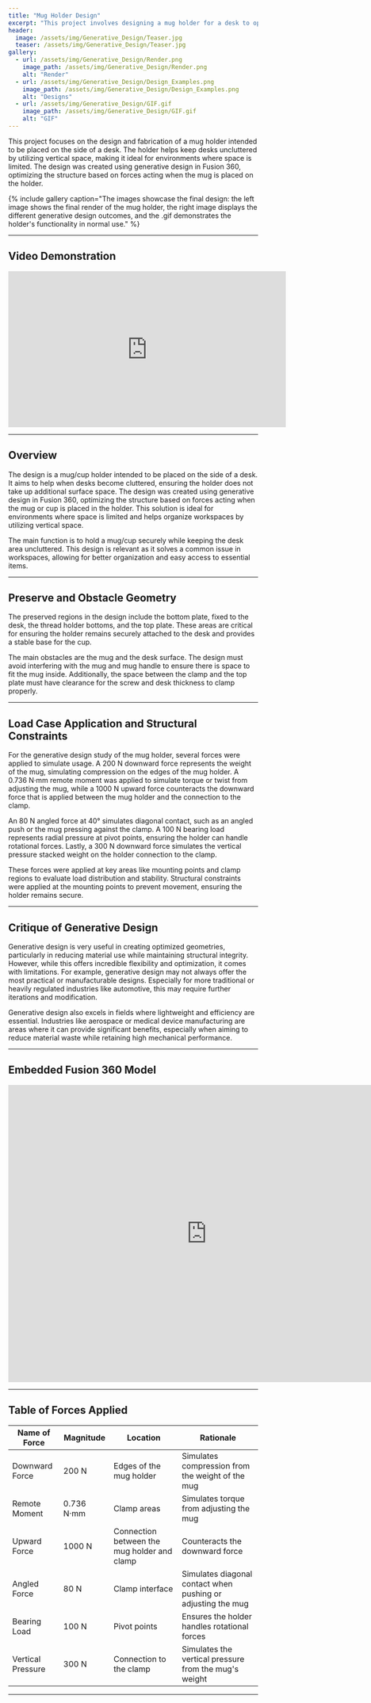 ```yaml
---
title: "Mug Holder Design"
excerpt: "This project involves designing a mug holder for a desk to optimize space and keep workspaces organized using generative design in Fusion 360."
header:
  image: /assets/img/Generative_Design/Teaser.jpg
  teaser: /assets/img/Generative_Design/Teaser.jpg
gallery:
  - url: /assets/img/Generative_Design/Render.png
    image_path: /assets/img/Generative_Design/Render.png
    alt: "Render"
  - url: /assets/img/Generative_Design/Design_Examples.png
    image_path: /assets/img/Generative_Design/Design_Examples.png
    alt: "Designs"
  - url: /assets/img/Generative_Design/GIF.gif
    image_path: /assets/img/Generative_Design/GIF.gif
    alt: "GIF"
---
```


This project focuses on the design and fabrication of a mug holder intended to be placed on the side of a desk. The holder helps keep desks uncluttered by utilizing vertical space, making it ideal for environments where space is limited. The design was created using generative design in Fusion 360, optimizing the structure based on forces acting when the mug is placed on the holder.

{% include gallery caption="The images showcase the final design: the left image shows the final render of the mug holder, the right image displays the different generative design outcomes, and the .gif demonstrates the holder's functionality in normal use." %}

---

## Video Demonstration
<iframe width="560" height="315" 
  src="https://www.youtube.com/embed/o_VVrviIlS4?feature=share" 
  frameborder="0" 
  allowfullscreen>
</iframe>

---

## Overview

The design is a mug/cup holder intended to be placed on the side of a desk. It aims to help when desks become cluttered, ensuring the holder does not take up additional surface space. The design was created using generative design in Fusion 360, optimizing the structure based on forces acting when the mug or cup is placed in the holder. This solution is ideal for environments where space is limited and helps organize workspaces by utilizing vertical space.

The main function is to hold a mug/cup securely while keeping the desk area uncluttered. This design is relevant as it solves a common issue in workspaces, allowing for better organization and easy access to essential items.

---

## Preserve and Obstacle Geometry

The preserved regions in the design include the bottom plate, fixed to the desk, the thread holder bottoms, and the top plate. These areas are critical for ensuring the holder remains securely attached to the desk and provides a stable base for the cup.

The main obstacles are the mug and the desk surface. The design must avoid interfering with the mug and mug handle to ensure there is space to fit the mug inside. Additionally, the space between the clamp and the top plate must have clearance for the screw and desk thickness to clamp properly.

---

## Load Case Application and Structural Constraints

For the generative design study of the mug holder, several forces were applied to simulate usage. A 200 N downward force represents the weight of the mug, simulating compression on the edges of the mug holder. A 0.736 N·mm remote moment was applied to simulate torque or twist from adjusting the mug, while a 1000 N upward force counteracts the downward force that is applied between the mug holder and the connection to the clamp.

An 80 N angled force at 40° simulates diagonal contact, such as an angled push or the mug pressing against the clamp. A 100 N bearing load represents radial pressure at pivot points, ensuring the holder can handle rotational forces. Lastly, a 300 N downward force simulates the vertical pressure stacked weight on the holder connection to the clamp.

These forces were applied at key areas like mounting points and clamp regions to evaluate load distribution and stability. Structural constraints were applied at the mounting points to prevent movement, ensuring the holder remains secure.

---

## Critique of Generative Design

Generative design is very useful in creating optimized geometries, particularly in reducing material use while maintaining structural integrity. However, while this offers incredible flexibility and optimization, it comes with limitations. For example, generative design may not always offer the most practical or manufacturable designs. Especially for more traditional or heavily regulated industries like automotive, this may require further iterations and modification.

Generative design also excels in fields where lightweight and efficiency are essential. Industries like aerospace or medical device manufacturing are areas where it can provide significant benefits, especially when aiming to reduce material waste while retaining high mechanical performance.

---

## Embedded Fusion 360 Model
<iframe src="https://a360.co/4d1l7ft" width="800" height="600" allowfullscreen="true" webkitallowfullscreen="true" mozallowfullscreen="true" frameborder="0"></iframe>

---

## Table of Forces Applied

| Name of Force     | Magnitude | Location                    | Rationale |
|-------------------|-----------|-----------------------------|-----------|
| Downward Force     | 200 N     | Edges of the mug holder     | Simulates compression from the weight of the mug |
| Remote Moment      | 0.736 N·mm| Clamp areas                 | Simulates torque from adjusting the mug |
| Upward Force       | 1000 N    | Connection between the mug holder and clamp | Counteracts the downward force |
| Angled Force       | 80 N      | Clamp interface             | Simulates diagonal contact when pushing or adjusting the mug |
| Bearing Load       | 100 N     | Pivot points                | Ensures the holder handles rotational forces |
| Vertical Pressure  | 300 N     | Connection to the clamp     | Simulates the vertical pressure from the mug's weight |

---
